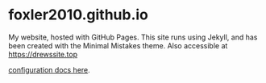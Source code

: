 # foxler2010.github.io

My website, hosted with GitHub Pages. This site runs using Jekyll, and has been created with the Minimal Mistakes theme.
Also accessible at https://drewssite.top

[configuration docs here](https://mmistakes.github.io/minimal-mistakes/docs/configuration/).
